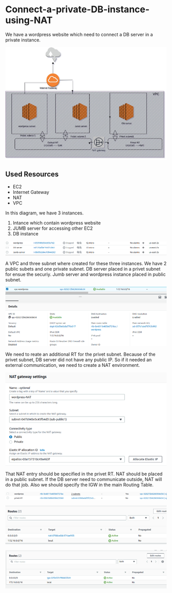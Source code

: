 # Connect-a-private-DB-instance-using-NAT
We have a wordpress website which need to connect a DB server in a private instance.




![alt text](https://github.com/rony-james/Connect-a-private-DB-instance-using-NAT/blob/main/NAT.jpg?raw=true)



## Used Resources

- EC2
- Internet Gateway
- NAT
- VPC


In this diagram, we have 3 instances.

1. Intance which contain wordpress website
2. JUMB server for accessing other EC2
3. DB instance

![alt text](https://github.com/rony-james/Connect-a-private-DB-instance-using-NAT/blob/main/EC2s.png?raw=true)



A VPC and three subnet where created for these three instances. We have 2 public subets and one private subnet. DB server placed in a privet subnet for ensue the securiy. Jumb server and wordpress instance placed in public subnet. 


![alt text](https://github.com/rony-james/Connect-a-private-DB-instance-using-NAT/blob/main/VPC.png?raw=true)


We need to reate an additional RT for the privet subnet. Because of the privet subnet, DB server did not have any public IP. So if it needed an external communication, we need to create a NAT environment. 

![alt text](https://github.com/rony-james/Connect-a-private-DB-instance-using-NAT/blob/main/NAT.png?raw=true)


That NAT entry should be specified in the privet RT. NAT should be placed in a public subnet. If the DB server need to communicate outside, NAT will do that job. Also we should specify the IGW in the main Routing Table.


![alt text](https://github.com/rony-james/Connect-a-private-DB-instance-using-NAT/blob/main/Routing%20Tables.png?raw=true)





![alt text](https://github.com/rony-james/Connect-a-private-DB-instance-using-NAT/blob/main/Adding%20NAT%20into%20the%20privet%20RT.png?raw=true)







![alt text](https://github.com/rony-james/Connect-a-private-DB-instance-using-NAT/blob/main/routes.png?raw=true)
